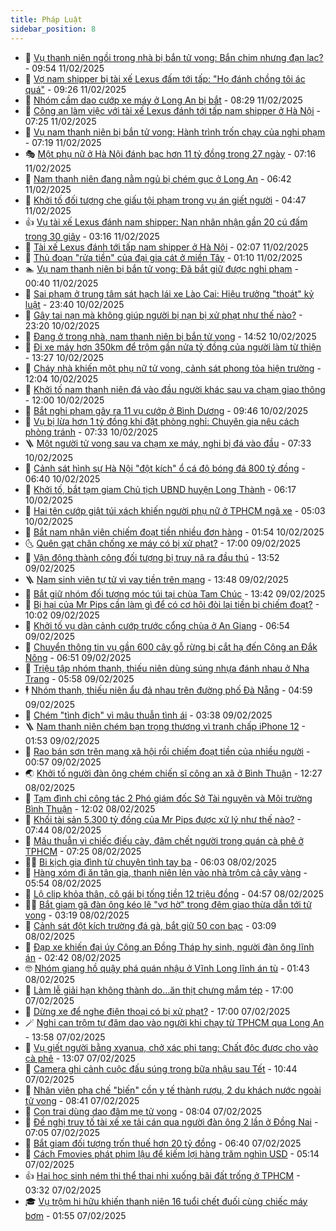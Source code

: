 ```yaml
---
title: Pháp Luật
sidebar_position: 8
---
```


<!-- dantri-phap-luat:START -->
- 🌊 [Vụ thanh niên ngồi trong nhà bị bắn tử vong: Bắn chim nhưng đạn lạc?](https://dantri.com.vn/phap-luat/vu-thanh-nien-ngoi-trong-nha-bi-ban-tu-vong-ban-chim-nhung-dan-lac-20250211153303222.htm) - 09:54 11/02/2025
- 🐲 [Vợ nam shipper bị tài xế Lexus đấm tới tấp: &quot;Họ đánh chồng tôi ác quá&quot;](https://dantri.com.vn/phap-luat/vo-nam-shipper-bi-tai-xe-lexus-dam-toi-tap-ho-danh-chong-toi-ac-qua-20250211161634104.htm) - 09:26 11/02/2025
- 🌁 [Nhóm cầm dao cướp xe máy ở Long An bị bắt](https://dantri.com.vn/phap-luat/nhom-cam-dao-cuop-xe-may-o-long-an-bi-bat-20250211152342964.htm) - 08:29 11/02/2025
- 🎃 [Công an làm việc với tài xế Lexus đánh tới tấp nam shipper ở Hà Nội](https://dantri.com.vn/phap-luat/cong-an-lam-viec-voi-tai-xe-lexus-danh-toi-tap-nam-shipper-o-ha-noi-20250211140457073.htm) - 07:25 11/02/2025
- 🦅 [Vụ nam thanh niên bị bắn tử vong: Hành trình trốn chạy của nghi phạm](https://dantri.com.vn/phap-luat/vu-nam-thanh-nien-bi-ban-tu-vong-hanh-trinh-tron-chay-cua-nghi-pham-20250211134830156.htm) - 07:19 11/02/2025
- 🎭 [Một phụ nữ ở Hà Nội đánh bạc hơn 11 tỷ đồng trong 27 ngày](https://dantri.com.vn/phap-luat/mot-phu-nu-o-ha-noi-danh-bac-hon-11-ty-dong-trong-27-ngay-20250211141102097.htm) - 07:16 11/02/2025
- 🤗 [Nam thanh niên đang nằm ngủ bị chém gục ở Long An](https://dantri.com.vn/phap-luat/nam-thanh-nien-dang-nam-ngu-bi-chem-guc-o-long-an-20250211133209762.htm) - 06:42 11/02/2025
- 🚀 [Khởi tố đối tượng che giấu tội phạm trong vụ án giết người](https://dantri.com.vn/phap-luat/khoi-to-doi-tuong-che-giau-toi-pham-trong-vu-an-giet-nguoi-20250211113040832.htm) - 04:47 11/02/2025
- 👍 [Vụ tài xế Lexus đánh nam shipper: Nạn nhân nhận gần 20 cú đấm trong 30 giây](https://dantri.com.vn/phap-luat/vu-tai-xe-lexus-danh-nam-shipper-nan-nhan-nhan-gan-20-cu-dam-trong-30-giay-20250211100544294.htm) - 03:16 11/02/2025
- 🧐 [Tài xế Lexus đánh tới tấp nam shipper ở Hà Nội](https://dantri.com.vn/phap-luat/tai-xe-lexus-danh-toi-tap-nam-shipper-o-ha-noi-20250211090512676.htm) - 02:07 11/02/2025
- 🫶 [Thủ đoạn &quot;rửa tiền&quot; của đại gia cát ở miền Tây](https://dantri.com.vn/phap-luat/thu-doan-rua-tien-cua-dai-gia-cat-o-mien-tay-20250210114018266.htm) - 01:10 11/02/2025
- 🏊 [Vụ nam thanh niên bị bắn tử vong: Đã bắt giữ được nghi phạm](https://dantri.com.vn/phap-luat/vu-nam-thanh-nien-bi-ban-tu-vong-da-bat-giu-duoc-nghi-pham-20250211070059902.htm) - 00:40 11/02/2025
- 🌋 [Sai phạm ở trung tâm sát hạch lái xe Lào Cai: Hiệu trưởng &quot;thoát&quot; kỷ luật](https://dantri.com.vn/phap-luat/sai-pham-o-trung-tam-sat-hach-lai-xe-lao-cai-hieu-truong-thoat-ky-luat-20250210232627679.htm) - 23:40 10/02/2025
- 👹 [Gây tai nạn mà không giúp người bị nạn bị xử phạt như thế nào?](https://dantri.com.vn/phap-luat/gay-tai-nan-ma-khong-giup-nguoi-bi-nan-bi-xu-phat-nhu-the-nao-20250210235058311.htm) - 23:20 10/02/2025
- 🫣 [Đang ở trong nhà, nam thanh niên bị bắn tử vong](https://dantri.com.vn/phap-luat/dang-o-trong-nha-nam-thanh-nien-bi-ban-tu-vong-20250210213855849.htm) - 14:52 10/02/2025
- 🎃 [Đi xe máy hơn 350km để trộm gần nửa tỷ đồng của người làm từ thiện](https://dantri.com.vn/phap-luat/di-xe-may-hon-350km-de-trom-gan-nua-ty-dong-cua-nguoi-lam-tu-thien-20250210195319364.htm) - 13:27 10/02/2025
- 🌝 [Cháy nhà khiến một phụ nữ tử vong, cảnh sát phong tỏa hiện trường](https://dantri.com.vn/phap-luat/chay-nha-khien-mot-phu-nu-tu-vong-canh-sat-phong-toa-hien-truong-20250210182616306.htm) - 12:04 10/02/2025
- 🚀 [Khởi tố nam thanh niên đá vào đầu người khác sau va chạm giao thông](https://dantri.com.vn/phap-luat/khoi-to-nam-thanh-nien-da-vao-dau-nguoi-khac-sau-va-cham-giao-thong-20250210173619862.htm) - 12:00 10/02/2025
- 🥷 [Bắt nghi phạm gây ra 11 vụ cướp ở Bình Dương](https://dantri.com.vn/phap-luat/bat-nghi-pham-gay-ra-11-vu-cuop-o-binh-duong-20250210155424023.htm) - 09:46 10/02/2025
- 👺 [Vụ bị lừa hơn 1 tỷ đồng khi đặt phòng nghỉ: Chuyên gia nêu cách phòng tránh](https://dantri.com.vn/phap-luat/vu-bi-lua-hon-1-ty-dong-khi-dat-phong-nghi-chuyen-gia-neu-cach-phong-tranh-20250210142325354.htm) - 07:33 10/02/2025
- 🪜 [Một người tử vong sau va chạm xe máy, nghi bị đá vào đầu](https://dantri.com.vn/phap-luat/mot-nguoi-tu-vong-sau-va-cham-xe-may-nghi-bi-da-vao-dau-20250210140426466.htm) - 07:33 10/02/2025
- 🦄 [Cảnh sát hình sự Hà Nội &quot;đột kích&quot; ổ cá độ bóng đá 800 tỷ đồng](https://dantri.com.vn/phap-luat/canh-sat-hinh-su-ha-noi-dot-kich-o-ca-do-bong-da-800-ty-dong-20250210132838505.htm) - 06:40 10/02/2025
- 🦍 [Khởi tố, bắt tạm giam Chủ tịch UBND huyện Long Thành](https://dantri.com.vn/phap-luat/khoi-to-bat-tam-giam-chu-tich-ubnd-huyen-long-thanh-20250210122506626.htm) - 06:17 10/02/2025
- 🌁 [Hai tên cướp giật túi xách khiến người phụ nữ ở TPHCM ngã xe](https://dantri.com.vn/phap-luat/hai-ten-cuop-giat-tui-xach-khien-nguoi-phu-nu-o-tphcm-nga-xe-20250210113012350.htm) - 05:03 10/02/2025
- 💯 [Bắt nam nhân viên chiếm đoạt tiền nhiều đơn hàng](https://dantri.com.vn/phap-luat/bat-nam-nhan-vien-chiem-doat-tien-nhieu-don-hang-20250210082204090.htm) - 01:54 10/02/2025
- 🌜 [Quên gạt chân chống xe máy có bị xử phạt?](https://dantri.com.vn/phap-luat/quen-gat-chan-chong-xe-may-co-bi-xu-phat-20250209173028698.htm) - 17:00 09/02/2025
- 👹 [Vận động thành công đối tượng bị truy nã ra đầu thú](https://dantri.com.vn/phap-luat/van-dong-thanh-cong-doi-tuong-bi-truy-na-ra-dau-thu-20250209201655067.htm) - 13:52 09/02/2025
- 🪜 [Nam sinh viên tự tử vì vay tiền trên mạng](https://dantri.com.vn/phap-luat/nam-sinh-vien-tu-tu-vi-vay-tien-tren-mang-20250209195831278.htm) - 13:48 09/02/2025
- 🦩 [Bắt giữ nhóm đối tượng móc túi tại chùa Tam Chúc](https://dantri.com.vn/phap-luat/bat-giu-nhom-doi-tuong-moc-tui-tai-chua-tam-chuc-20250209193429643.htm) - 13:42 09/02/2025
- 💂 [Bị hại của Mr Pips cần làm gì để có cơ hội đòi lại tiền bị chiếm đoạt?](https://dantri.com.vn/phap-luat/bi-hai-cua-mr-pips-can-lam-gi-de-co-co-hoi-doi-lai-tien-bi-chiem-doat-20250209165421600.htm) - 10:02 09/02/2025
- 💃 [Khởi tố vụ dàn cảnh cướp trước cổng chùa ở An Giang](https://dantri.com.vn/phap-luat/khoi-to-vu-dan-canh-cuop-truoc-cong-chua-o-an-giang-20250209131351290.htm) - 06:54 09/02/2025
- 🧐 [Chuyển thông tin vụ gần 600 cây gỗ rừng bị cắt hạ đến Công an Đắk Nông](https://dantri.com.vn/phap-luat/chuyen-thong-tin-vu-gan-600-cay-go-rung-bi-cat-ha-den-cong-an-dak-nong-20250209130156509.htm) - 06:51 09/02/2025
- 🤗 [Triệu tập nhóm thanh, thiếu niên dùng súng nhựa đánh nhau ở Nha Trang](https://dantri.com.vn/phap-luat/trieu-tap-nhom-thanh-thieu-nien-dung-sung-nhua-danh-nhau-o-nha-trang-20250209115215192.htm) - 05:58 09/02/2025
- 🕴 [Nhóm thanh, thiếu niên ẩu đả nhau trên đường phố Đà Nẵng](https://dantri.com.vn/phap-luat/nhom-thanh-thieu-nien-au-da-nhau-tren-duong-pho-da-nang-20250209112428675.htm) - 04:59 09/02/2025
- 🐎 [Chém &quot;tình địch&quot; vì mâu thuẫn tình ái](https://dantri.com.vn/phap-luat/chem-tinh-dich-vi-mau-thuan-tinh-ai-20250209102814671.htm) - 03:38 09/02/2025
- 🪜 [Nam thanh niên chém bạn trọng thương vì tranh chấp iPhone 12](https://dantri.com.vn/phap-luat/nam-thanh-nien-chem-ban-trong-thuong-vi-tranh-chap-iphone-12-20250209083516803.htm) - 01:53 09/02/2025
- 🤭 [Rao bán sơn trên mạng xã hội rồi chiếm đoạt tiền của nhiều người](https://dantri.com.vn/phap-luat/rao-ban-son-tren-mang-xa-hoi-roi-chiem-doat-tien-cua-nhieu-nguoi-20250202131152610.htm) - 00:57 09/02/2025
- 🌏 [Khởi tố người đàn ông chém chiến sĩ công an xã ở Bình Thuận](https://dantri.com.vn/phap-luat/khoi-to-nguoi-dan-ong-chem-chien-si-cong-an-xa-o-binh-thuan-20250208181705456.htm) - 12:27 08/02/2025
- 🎃 [Tạm đình chỉ công tác 2 Phó giám đốc Sở Tài nguyên và Môi trường Bình Thuận](https://dantri.com.vn/phap-luat/tam-dinh-chi-cong-tac-2-pho-giam-doc-so-tai-nguyen-va-moi-truong-binh-thuan-20250208180435638.htm) - 12:02 08/02/2025
- 🗽 [Khối tài sản 5.300 tỷ đồng của Mr Pips được xử lý như thế nào?](https://dantri.com.vn/phap-luat/khoi-tai-san-5300-ty-dong-cua-mr-pips-duoc-xu-ly-nhu-the-nao-20250208130231685.htm) - 07:44 08/02/2025
- 🌁 [Mâu thuẫn vì chiếc điếu cày, đâm chết người trong quán cà phê ở TPHCM](https://dantri.com.vn/phap-luat/mau-thuan-vi-chiec-dieu-cay-dam-chet-nguoi-trong-quan-ca-phe-o-tphcm-20250208141226548.htm) - 07:25 08/02/2025
- 🧑‍💻 [Bi kịch gia đình từ chuyện tình tay ba](https://dantri.com.vn/phap-luat/bi-kich-gia-dinh-tu-chuyen-tinh-tay-ba-20250208093422894.htm) - 06:03 08/02/2025
- 🌮 [Hàng xóm đi ăn tân gia, thanh niên lẻn vào nhà trộm cả cây vàng](https://dantri.com.vn/phap-luat/hang-xom-di-an-tan-gia-thanh-nien-len-vao-nha-trom-ca-cay-vang-20250208105551779.htm) - 05:54 08/02/2025
- 🤗 [Lộ clip khỏa thân, cô gái bị tống tiền 12 triệu đồng](https://dantri.com.vn/phap-luat/lo-clip-khoa-than-co-gai-bi-tong-tien-12-trieu-dong-20250208100053222.htm) - 04:57 08/02/2025
- 👨‍🏫 [Bắt giam gã đàn ông kéo lê &quot;vợ hờ&quot; trong đêm giao thừa dẫn tới tử vong](https://dantri.com.vn/phap-luat/bat-giam-ga-dan-ong-keo-le-vo-ho-trong-dem-giao-thua-dan-toi-tu-vong-20250208094521560.htm) - 03:19 08/02/2025
- 🎉 [Cảnh sát đột kích trường đá gà, bắt giữ 50 con bạc](https://dantri.com.vn/phap-luat/canh-sat-dot-kich-truong-da-ga-bat-giu-50-con-bac-20250208084841377.htm) - 03:09 08/02/2025
- 🤗 [Đạp xe khiến đại úy Công an Đồng Tháp hy sinh, người đàn ông lĩnh án](https://dantri.com.vn/phap-luat/dap-xe-khien-dai-uy-cong-an-dong-thap-hy-sinh-nguoi-dan-ong-linh-an-20250207135015246.htm) - 02:42 08/02/2025
- 🤓 [Nhóm giang hồ quậy phá quán nhậu ở Vĩnh Long lĩnh án tù](https://dantri.com.vn/phap-luat/nhom-giang-ho-quay-pha-quan-nhau-o-vinh-long-linh-an-tu-20250207144855849.htm) - 01:43 08/02/2025
- 👹 [Làm lễ giải hạn không thành do…ăn thịt chưng mắm tép](https://dantri.com.vn/phap-luat/lam-le-giai-han-khong-thanh-doan-thit-chung-mam-tep-20250207222111049.htm) - 17:00 07/02/2025
- 🐘 [Dừng xe để nghe điện thoại có bị xử phạt?](https://dantri.com.vn/phap-luat/dung-xe-de-nghe-dien-thoai-co-bi-xu-phat-20250207223339447.htm) - 17:00 07/02/2025
- 🪄 [Nghi can trộm tự đâm dao vào người khi chạy từ TPHCM qua Long An](https://dantri.com.vn/phap-luat/nghi-can-trom-tu-dam-dao-vao-nguoi-khi-chay-tu-tphcm-qua-long-an-20250207185102930.htm) - 13:58 07/02/2025
- 💄 [Vụ giết người bằng xyanua, chở xác phi tang: Chất độc được cho vào cà phê](https://dantri.com.vn/phap-luat/vu-giet-nguoi-bang-xyanua-cho-xac-phi-tang-chat-doc-duoc-cho-vao-ca-phe-20250207193826754.htm) - 13:07 07/02/2025
- 🐎 [Camera ghi cảnh cuộc đấu súng trong bữa nhậu sau Tết](https://dantri.com.vn/phap-luat/camera-ghi-canh-cuoc-dau-sung-trong-bua-nhau-sau-tet-20250207172803197.htm) - 10:44 07/02/2025
- 💯 [Nhân viên pha chế &quot;biến&quot; cồn y tế thành rượu, 2 du khách nước ngoài tử vong](https://dantri.com.vn/phap-luat/nhan-vien-pha-che-bien-con-y-te-thanh-ruou-2-du-khach-nuoc-ngoai-tu-vong-20250207152735634.htm) - 08:41 07/02/2025
- 💯 [Con trai dùng dao đâm mẹ tử vong](https://dantri.com.vn/phap-luat/con-trai-dung-dao-dam-me-tu-vong-20250207145412707.htm) - 08:04 07/02/2025
- 🌈 [Đề nghị truy tố tài xế xe tải cán qua người đàn ông 2 lần ở Đồng Nai](https://dantri.com.vn/phap-luat/de-nghi-truy-to-tai-xe-xe-tai-can-qua-nguoi-dan-ong-2-lan-o-dong-nai-20250207133633449.htm) - 07:05 07/02/2025
- 🧠 [Bắt giam đối tượng trốn thuế hơn 20 tỷ đồng](https://dantri.com.vn/phap-luat/bat-giam-doi-tuong-tron-thue-hon-20-ty-dong-20250207121828563.htm) - 06:40 07/02/2025
- 🌈 [Cách Fmovies phát phim lậu để kiếm lợi hàng trăm nghìn USD](https://dantri.com.vn/phap-luat/cach-fmovies-phat-phim-lau-de-kiem-loi-hang-tram-nghin-usd-20250207114956718.htm) - 05:14 07/02/2025
- 👍 [Hai học sinh ném thi thể thai nhi xuống bãi đất trống ở TPHCM](https://dantri.com.vn/phap-luat/hai-hoc-sinh-nem-thi-the-thai-nhi-xuong-bai-dat-trong-o-tphcm-20250207102353229.htm) - 03:32 07/02/2025
- 🎓 [Vụ trộm hi hữu khiến thanh niên 16 tuổi chết đuối cùng chiếc máy bơm](https://dantri.com.vn/phap-luat/vu-trom-hi-huu-khien-thanh-nien-16-tuoi-chet-duoi-cung-chiec-may-bom-20250207083851661.htm) - 01:55 07/02/2025<!-- dantri-phap-luat:END -->
